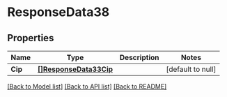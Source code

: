 # ResponseData38

## Properties
Name | Type | Description | Notes
------------ | ------------- | ------------- | -------------
**Cip** | [**[]ResponseData33Cip**](ResponseData33_cip.md) |  | [default to null]

[[Back to Model list]](../README.md#documentation-for-models) [[Back to API list]](../README.md#documentation-for-api-endpoints) [[Back to README]](../README.md)

